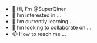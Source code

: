- 👋 Hi, I’m @SuperQiner
- 👀 I’m interested in ...
- 🌱 I’m currently learning ...
- 💞️ I’m looking to collaborate on ...
- 📫 How to reach me ...

<!---
SuperQiner/SuperQiner is a ✨ special ✨ repository because its `README.md` (this file) appears on your GitHub profile.
You can click the Preview link to take a look at your changes.
--->
